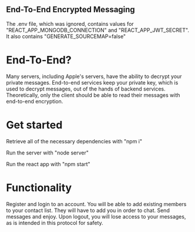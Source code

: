 

## End-To-End Encrypted Messaging

The .env file, which was ignored, contains values for "REACT_APP_MONGODB_CONNECTION" and "REACT_APP_JWT_SECRET". It also contains "GENERATE_SOURCEMAP=false"

# End-To-End?

Many servers, including Apple's servers, have the ability to decrypt your private messages. End-to-end services keep your private key, which is used to decrypt messages, out of the hands of backend services. Theoretically, only the client should be able to read their messages with end-to-end encryption.

# Get started

Retrieve all of the necessary dependencies with "npm i"

Run the server with "node server"

Run the react app with "npm start"

# Functionality

Register and login to an account. You will be able to add existing members to your contact list. They will have to add you in order to chat. Send messages and enjoy. Upon logout, you will lose access to your messages, as is intended in this protocol for safety.
